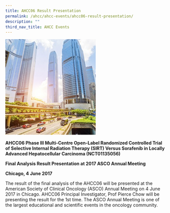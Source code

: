 ```yaml
---
title: AHCC06 Result Presentation
permalink: /ahcc/ahcc-events/ahcc06-result-presentation/
description: ""
third_nav_title: AHCC Events
---
```

<img src="/images/AHCC%20Trials%20Group/AHCC%20Events/4-1-283x300.jpg">

**AHCC06 Phase III Multi-Centre Open-Label Randomized Controlled Trial of Selective Internal Radiation Therapy (SIRT) Versus Sorafenib in Locally Advanced Hepatocellular Carcinoma (NCT01135056)**

**Final Analysis Result Presentation at 2017 ASCO Annual Meeting**

**Chicago, 4 June 2017**

The result of the final analysis of the AHCC06 will be presented at the American Society of Clinical Oncology (ASCO) Annual Meeting on 4 June 2017 in Chicago. AHCC06 Principal Investigator, Prof Pierce Chow will be presenting the result for the 1st&nbsp;time. The ASCO Annual Meeting is one of the largest educational and scientific events in the oncology community.
